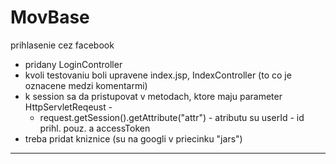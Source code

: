 MovBase
=======
prihlasenie cez facebook
- pridany LoginController
- kvoli testovaniu boli upravene index.jsp, IndexController (to co je oznacene medzi komentarmi)
- k session sa da pristupovat v metodach, ktore maju parameter HttpServletReqeust - 
   - request.getSession().getAttribute("attr") - atributu su userId - id prihl. pouz. a accessToken
- treba pridat kniznice (su na googli v priecinku "jars")
--------------------------------------------------------------------------------------------------
